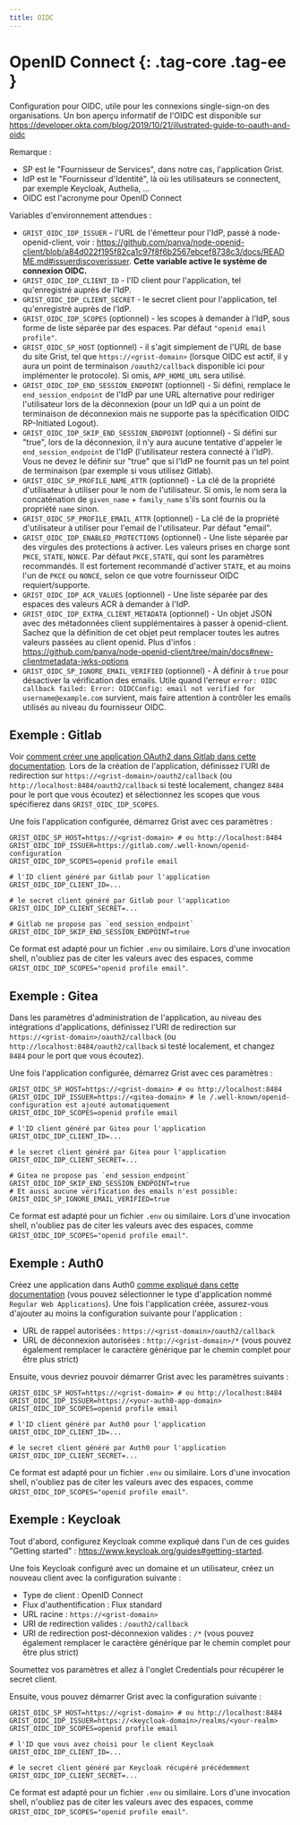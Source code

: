 ```yaml
---
title: OIDC
---
```


OpenID Connect {: .tag-core .tag-ee }
====

Configuration pour OIDC, utile pour les connexions single-sign-on des organisations.
Un bon aperçu informatif de l'OIDC est disponible sur <https://developer.okta.com/blog/2019/10/21/illustrated-guide-to-oauth-and-oidc>

Remarque :

  * SP est le "Fournisseur de Services", dans notre cas, l'application Grist.
  * IdP est le "Fournisseur d'Identité", là où les utilisateurs se connectent, par exemple Keycloak, Authelia, ...
  * OIDC est l'acronyme pour OpenID Connect

Variables d'environnement attendues :

  * `GRIST_OIDC_IDP_ISSUER` - l'URL de l'émetteur pour l'IdP, passé à node-openid-client, voir : <https://github.com/panva/node-openid-client/blob/a84d022f195f82ca1c97f8f6b2567ebcef8738c3/docs/README.md#issuerdiscoverissuer>.
    **Cette variable active le système de connexion OIDC.**
  * `GRIST_OIDC_IDP_CLIENT_ID` - l'ID client pour l'application, tel qu'enregistré auprès de l'IdP.
  * `GRIST_OIDC_IDP_CLIENT_SECRET` - le secret client pour l'application, tel qu'enregistré auprès de l'IdP.
  * `GRIST_OIDC_IDP_SCOPES` (optionnel) - les scopes à demander à l'IdP, sous forme de liste séparée par des espaces. Par défaut `"openid email profile"`.
  * `GRIST_OIDC_SP_HOST` (optionnel) - il s'agit simplement de l'URL de base du site Grist,
    tel que `https://<grist-domain>` (lorsque OIDC est actif, il y aura un point de terminaison `/oauth2/callback` disponible ici pour implémenter le protocole).
    Si omis, `APP_HOME_URL` sera utilisé.
  * `GRIST_OIDC_IDP_END_SESSION_ENDPOINT` (optionnel) - Si défini, remplace le `end_session_endpoint` de l'IdP par
    une URL alternative pour rediriger l'utilisateur lors de la déconnexion (pour un IdP qui a un point de terminaison de déconnexion mais ne supporte pas
    la spécification OIDC RP-Initiated Logout).
  * `GRIST_OIDC_IDP_SKIP_END_SESSION_ENDPOINT` (optionnel) - Si défini sur "true", lors de la déconnexion, il n'y aura
    aucune tentative d'appeler le `end_session_endpoint` de l'IdP (l'utilisateur restera connecté à l'IdP).
    Vous ne devez le définir sur "true" que si l'IdP ne fournit pas un tel point de terminaison (par exemple si vous utilisez Gitlab).
  * `GRIST_OIDC_SP_PROFILE_NAME_ATTR` (optionnel) - La clé de la propriété d'utilisateur à utiliser pour le nom de l'utilisateur. Si omis,
    le nom sera la concaténation de `given_name` + `family_name` s'ils sont fournis ou la propriété `name` sinon.
  * `GRIST_OIDC_SP_PROFILE_EMAIL_ATTR` (optionnel) - La clé de la propriété d'utilisateur à utiliser pour l'email de l'utilisateur. Par défaut "email".
  * `GRIST_OIDC_IDP_ENABLED_PROTECTIONS` (optionnel) - Une liste séparée par des virgules des protections à activer. Les valeurs prises en charge sont `PKCE`, `STATE`, `NONCE`.
    Par défaut `PKCE,STATE`, qui sont les paramètres recommandés. Il est fortement recommandé d'activer `STATE`,
    et au moins l'un de `PKCE` ou `NONCE`, selon ce que votre fournisseur OIDC requiert/supporte.
  * `GRIST_OIDC_IDP_ACR_VALUES` (optionnel) - Une liste séparée par des espaces des valeurs ACR à demander à l'IdP.
  * `GRIST_OIDC_IDP_EXTRA_CLIENT_METADATA` (optionnel) - Un objet JSON avec des métadonnées client supplémentaires à passer à openid-client.
    Sachez que la définition de cet objet peut remplacer toutes les autres valeurs passées au client openid.
    Plus d'infos : https://github.com/panva/node-openid-client/tree/main/docs#new-clientmetadata-jwks-options
  * `GRIST_OIDC_SP_IGNORE_EMAIL_VERIFIED` (optionnel) - À définir à `true` pour désactiver la vérification des emails. Utile quand l'erreur `error: OIDC callback failed: Error: OIDCConfig: email not verified for username@example.com` survient, mais faire attention à contrôler les emails utilisés au niveau du fournisseur OIDC.

## Exemple : Gitlab

Voir [comment créer une application OAuth2 dans Gitlab dans cette documentation](https://docs.gitlab.com/ee/integration/oauth_provider.html). Lors de la création de l'application, définissez l'URI de redirection sur `https://<grist-domain>/oauth2/callback` (ou `http://localhost:8484/oauth2/callback` si testé localement, changez `8484` pour le port que vous écoutez) et sélectionnez les scopes que vous spécifierez dans `GRIST_OIDC_IDP_SCOPES`.

Une fois l'application configurée, démarrez Grist avec ces paramètres :

```shell
GRIST_OIDC_SP_HOST=https://<grist-domain> # ou http://localhost:8484
GRIST_OIDC_IDP_ISSUER=https://gitlab.com/.well-known/openid-configuration
GRIST_OIDC_IDP_SCOPES=openid profile email

# l'ID client généré par Gitlab pour l'application
GRIST_OIDC_IDP_CLIENT_ID=...

# le secret client généré par Gitlab pour l'application
GRIST_OIDC_IDP_CLIENT_SECRET=...

# Gitlab ne propose pas `end_session_endpoint`
GRIST_OIDC_IDP_SKIP_END_SESSION_ENDPOINT=true
```

Ce format est adapté pour un fichier `.env` ou similaire. Lors d'une invocation shell, n'oubliez pas de citer les valeurs avec des espaces, comme `GRIST_OIDC_IDP_SCOPES="openid profile email"`.

## Exemple : Gitea

Dans les paramètres d'administration de l'application, au niveau des intégrations d'applications, définissez l'URI de redirection sur `https://<grist-domain>/oauth2/callback` (ou `http://localhost:8484/oauth2/callback` si testé localement, et changez `8484` pour le port que vous écoutez).

Une fois l'application configurée, démarrez Grist avec ces paramètres :

```shell
GRIST_OIDC_SP_HOST=https://<grist-domain> # ou http://localhost:8484
GRIST_OIDC_IDP_ISSUER=https://<gitea-domain> # le /.well-known/openid-configuration est ajouté automatiquement
GRIST_OIDC_IDP_SCOPES=openid profile email

# l'ID client généré par Gitea pour l'application
GRIST_OIDC_IDP_CLIENT_ID=...

# le secret client généré par Gitea pour l'application
GRIST_OIDC_IDP_CLIENT_SECRET=...

# Gitea ne propose pas `end_session_endpoint`
GRIST_OIDC_IDP_SKIP_END_SESSION_ENDPOINT=true
# Et aussi aucune vérification des emails n'est possible:
GRIST_OIDC_SP_IGNORE_EMAIL_VERIFIED=true
```

Ce format est adapté pour un fichier `.env` ou similaire. Lors d'une invocation shell, n'oubliez pas de citer les valeurs avec des espaces, comme `GRIST_OIDC_IDP_SCOPES="openid profile email"`.

## Exemple : Auth0

Créez une application dans Auth0 [comme expliqué dans cette documentation](https://auth0.com/docs/get-started/auth0-overview/create-applications) (vous pouvez sélectionner le type d'application nommé `Regular Web Applications`). Une fois l'application créée, assurez-vous d'ajouter au moins la configuration suivante pour l'application :

 * URL de rappel autorisées : `https://<grist-domain>/oauth2/callback`
 * URL de déconnexion autorisées : `http://<grist-domain>/*` (vous pouvez également remplacer le caractère générique par le chemin complet pour être plus strict)

Ensuite, vous devriez pouvoir démarrer Grist avec les paramètres suivants :

```shell
GRIST_OIDC_SP_HOST=https://<grist-domain> # ou http://localhost:8484
GRIST_OIDC_IDP_ISSUER=https://<your-auth0-app-domain>
GRIST_OIDC_IDP_SCOPES=openid profile email

# l'ID client généré par Auth0 pour l'application
GRIST_OIDC_IDP_CLIENT_ID=...

# le secret client généré par Auth0 pour l'application
GRIST_OIDC_IDP_CLIENT_SECRET=...
```

Ce format est adapté pour un fichier `.env` ou similaire. Lors d'une invocation shell, n'oubliez pas de citer les valeurs avec des espaces, comme `GRIST_OIDC_IDP_SCOPES="openid profile email"`.

## Exemple : Keycloak

Tout d'abord, configurez Keycloak comme expliqué dans l'un de ces guides "Getting started" : <https://www.keycloak.org/guides#getting-started>.

Une fois Keycloak configuré avec un domaine et un utilisateur, créez un nouveau client avec la configuration suivante :

 - Type de client : OpenID Connect
 - Flux d'authentification : Flux standard
 - URL racine : `https://<grist-domain>`
 - URI de redirection valides : `/oauth2/callback`
 - URI de redirection post-déconnexion valides : `/*` (vous pouvez également remplacer le caractère générique par le chemin complet pour être plus strict)

Soumettez vos paramètres et allez à l'onglet Credentials pour récupérer le secret client.

Ensuite, vous pouvez démarrer Grist avec la configuration suivante :

```shell
GRIST_OIDC_SP_HOST=https://<grist-domain> # ou http://localhost:8484
GRIST_OIDC_IDP_ISSUER=https://<keycloak-domain>/realms/<your-realm>
GRIST_OIDC_IDP_SCOPES=openid profile email

# l'ID que vous avez choisi pour le client Keycloak
GRIST_OIDC_IDP_CLIENT_ID=...

# le secret client généré par Keycloak récupéré précédemment
GRIST_OIDC_IDP_CLIENT_SECRET=...
```

Ce format est adapté pour un fichier `.env` ou similaire. Lors d'une invocation shell, n'oubliez pas de citer les valeurs avec des espaces, comme `GRIST_OIDC_IDP_SCOPES="openid profile email"`.
